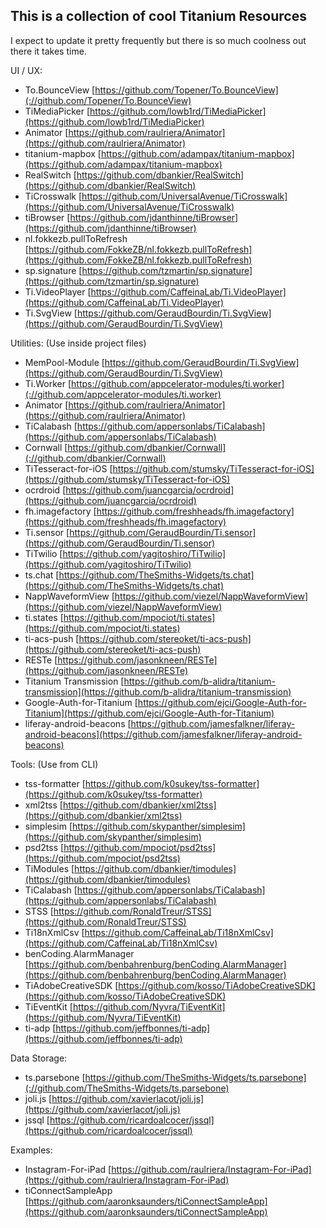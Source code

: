 ## **This is a collection of cool Titanium Resources**

I expect to update it pretty frequently but there is so much coolness out there it takes time.

UI / UX:
* To.BounceView [https://github.com/Topener/To.BounceView](://github.com/Topener/To.BounceView)
* TiMediaPicker [https://github.com/lowb1rd/TiMediaPicker](https://github.com/lowb1rd/TiMediaPicker)
* Animator [https://github.com/raulriera/Animator](https://github.com/raulriera/Animator)
* titanium-mapbox [https://github.com/adampax/titanium-mapbox](https://github.com/adampax/titanium-mapbox)
* RealSwitch [https://github.com/dbankier/RealSwitch](https://github.com/dbankier/RealSwitch)
* TiCrosswalk [https://github.com/UniversalAvenue/TiCrosswalk](https://github.com/UniversalAvenue/TiCrosswalk)
* tiBrowser [https://github.com/jdanthinne/tiBrowser](https://github.com/jdanthinne/tiBrowser)
* nl.fokkezb.pullToRefresh [https://github.com/FokkeZB/nl.fokkezb.pullToRefresh](https://github.com/FokkeZB/nl.fokkezb.pullToRefresh)
* sp.signature [https://github.com/tzmartin/sp.signature](https://github.com/tzmartin/sp.signature)
* Ti.VideoPlayer [https://github.com/CaffeinaLab/Ti.VideoPlayer](https://github.com/CaffeinaLab/Ti.VideoPlayer)
* Ti.SvgView [https://github.com/GeraudBourdin/Ti.SvgView](https://github.com/GeraudBourdin/Ti.SvgView)


Utilities: (Use inside project files)
* MemPool-Module [https://github.com/GeraudBourdin/Ti.SvgView](https://github.com/GeraudBourdin/Ti.SvgView)
* Ti.Worker [https://github.com/appcelerator-modules/ti.worker](://github.com/appcelerator-modules/ti.worker)
* Animator [https://github.com/raulriera/Animator](https://github.com/raulriera/Animator)
* TiCalabash [https://github.com/appersonlabs/TiCalabash](https://github.com/appersonlabs/TiCalabash)
* Cornwall [https://github.com/dbankier/Cornwall](://github.com/dbankier/Cornwall)
* TiTesseract-for-iOS [https://github.com/stumsky/TiTesseract-for-iOS](https://github.com/stumsky/TiTesseract-for-iOS)
* ocrdroid [https://github.com/juancgarcia/ocrdroid](https://github.com/juancgarcia/ocrdroid)
* fh.imagefactory [https://github.com/freshheads/fh.imagefactory](https://github.com/freshheads/fh.imagefactory)
* Ti.sensor [https://github.com/GeraudBourdin/Ti.sensor](https://github.com/GeraudBourdin/Ti.sensor)
* TiTwilio [https://github.com/yagitoshiro/TiTwilio](https://github.com/yagitoshiro/TiTwilio)
* ts.chat [https://github.com/TheSmiths-Widgets/ts.chat](https://github.com/TheSmiths-Widgets/ts.chat)
* NappWaveformView [https://github.com/viezel/NappWaveformView](https://github.com/viezel/NappWaveformView)
* ti.states [https://github.com/mpociot/ti.states](https://github.com/mpociot/ti.states)
* ti-acs-push [https://github.com/stereoket/ti-acs-push](https://github.com/stereoket/ti-acs-push)
* RESTe [https://github.com/jasonkneen/RESTe](https://github.com/jasonkneen/RESTe)
* Titanium Transmission [https://github.com/b-alidra/titanium-transmission](https://github.com/b-alidra/titanium-transmission)
* Google-Auth-for-Titanium [https://github.com/ejci/Google-Auth-for-Titanium](https://github.com/ejci/Google-Auth-for-Titanium)
* liferay-android-beacons [https://github.com/jamesfalkner/liferay-android-beacons](https://github.com/jamesfalkner/liferay-android-beacons)

Tools: (Use from CLI)
* tss-formatter [https://github.com/k0sukey/tss-formatter](https://github.com/k0sukey/tss-formatter)
* xml2tss [https://github.com/dbankier/xml2tss](https://github.com/dbankier/xml2tss)
* simplesim [https://github.com/skypanther/simplesim](https://github.com/skypanther/simplesim)
* psd2tss [https://github.com/mpociot/psd2tss](https://github.com/mpociot/psd2tss)
* TiModules [https://github.com/dbankier/timodules](https://github.com/dbankier/timodules)
* TiCalabash [https://github.com/appersonlabs/TiCalabash](https://github.com/appersonlabs/TiCalabash)
* STSS [https://github.com/RonaldTreur/STSS](https://github.com/RonaldTreur/STSS)
* Ti18nXmlCsv [https://github.com/CaffeinaLab/Ti18nXmlCsv](https://github.com/CaffeinaLab/Ti18nXmlCsv)
* benCoding.AlarmManager [https://github.com/benbahrenburg/benCoding.AlarmManager](https://github.com/benbahrenburg/benCoding.AlarmManager)
* TiAdobeCreativeSDK [https://github.com/kosso/TiAdobeCreativeSDK](https://github.com/kosso/TiAdobeCreativeSDK)
* TiEventKit [https://github.com/Nyvra/TiEventKit](https://github.com/Nyvra/TiEventKit)
* ti-adp [https://github.com/jeffbonnes/ti-adp](https://github.com/jeffbonnes/ti-adp)

Data Storage:
* ts.parsebone [https://github.com/TheSmiths-Widgets/ts.parsebone](://github.com/TheSmiths-Widgets/ts.parsebone)
* joli.js [https://github.com/xavierlacot/joli.js](https://github.com/xavierlacot/joli.js)
* jssql [https://github.com/ricardoalcocer/jssql](https://github.com/ricardoalcocer/jssql)

Examples:
* Instagram-For-iPad [https://github.com/raulriera/Instagram-For-iPad](https://github.com/raulriera/Instagram-For-iPad)
* tiConnectSampleApp [https://github.com/aaronksaunders/tiConnectSampleApp](https://github.com/aaronksaunders/tiConnectSampleApp)

